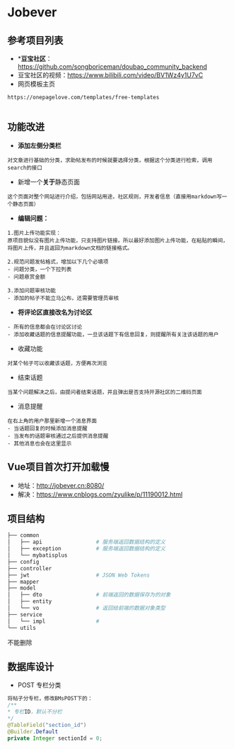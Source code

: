 # Jobever

## 参考项目列表

- ***豆宝社区**：https://github.com/songboriceman/doubao_community_backend
- 豆宝社区的视频：https://www.bilibili.com/video/BV1Wz4y1U7vC
- 网页模板主页

```
https://onepagelove.com/templates/free-templates


```





## 功能改进



- **添加左侧分类栏**

```
对文章进行基础的分类，求助帖发布的时候就要选择分类，根据这个分类进行检索，调用search的接口
```

- 新增一个**关于**静态页面

```
这个页面对整个网站进行介绍，包括网站用途，社区规则，开发者信息（直接用markdown写一个静态页面）
```

- **编辑问题：**

```
1.图片上传功能实现：
原项目貌似没有图片上传功能，只支持图片链接。所以最好添加图片上传功能，在粘贴的瞬间，将图片上传，并且返回为markdown文档的链接格式。

2.规范问题发帖格式，增加以下几个必填项
- 问题分类，一个下拉列表
- 问题悬赏金额

3.添加问题审核功能
- 添加的帖子不能立马公布，还需要管理员审核
```

- **将评论区直接改名为讨论区**

```
- 所有的信息都会在讨论区讨论
- 添加收藏话题的信息提醒功能，一旦该话题下有信息回复，则提醒所有关注该话题的用户
```

- 收藏功能

```
对某个帖子可以收藏该话题，方便再次浏览
```

- 结束话题

```
当某个问题解决之后，由提问者结束话题，并且弹出是否支持开源社区的二维码页面
```

- 消息提醒

```
在右上角的用户那里新增一个消息界面
- 当话题回复的时候添加消息提醒
- 当发布的话题审核通过之后提供消息提醒
- 其他消息也会在这里显示
```





## Vue项目首次打开加载慢

- 地址：http://jobever.cn:8080/
- 解决：https://www.cnblogs.com/zyulike/p/11190012.html



## 项目结构

```zsh
├── common
│   ├── api					# 服务端返回数据结构的定义
│   ├── exception			# 服务端返回数据结构的定义
│   └── mybatisplus
├── config
├── controller
├── jwt						# JSON Web Tokens 
├── mapper
├── model
│   ├── dto					# 前端返回的数据保存为的对象
│   ├── entity
│   └── vo					# 返回给前端的数据对象类型
├── service
│   └── impl				# 
└── utils
```



不能删除



## 数据库设计

- POST 专栏分类

```java
将帖子分专栏，修改BMsPOST下的：
/**
* 专栏ID，默认不分栏
*/
@TableField("section_id")
@Builder.Default
private Integer sectionId = 0;
```

